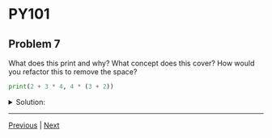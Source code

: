 # PY101
## Problem 7

What does this print and why? What concept does this cover? How would you refactor this to remove the space?

```python
print(2 + 3 * 4, 4 * (3 + 2))
```

<details>
<summary>Solution:</summary>

This will output `14 20` to the screen. Integers can be added together within a `print` function. The comma allows multiple different mathematical calculations to occur within the same `print()` function call. To remove the space in the output, use the optional `sep` parameter with an empty string, like so: `print(2 + 3 * 4, 4 * (3 + 2), sep='')`. The main concept here is order of operations and the use of commas to allow for separate mathematical operations within a `print()` function.

</details>

---

[Previous](006.md) | [Next](008.md)
